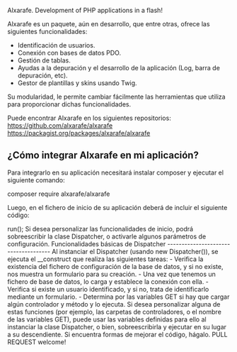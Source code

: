 Alxarafe. Development of PHP applications in a flash!

Alxarafe es un paquete, aún en desarrollo, que entre otras, ofrece las siguientes funcionalidades:
- Identificación de usuarios.
- Conexión con bases de datos PDO.
- Gestión de tablas.
- Ayudas a la depuración y el desarrollo de la aplicación (Log, barra de depuración, etc).
- Gestor de plantillas y skins usando Twig.

Su modularidad, le permite cambiar fácilmente las herramientas que utiliza para proporcionar
dichas funcionalidades.

Puede encontrar Alxarafe en los siguientes repositorios:
https://github.com/alxarafe/alxarafe
https://packagist.org/packages/alxarafe/alxarafe

¿Cómo integrar Alxarafe en mi aplicación?
-----------------------------------------

Para integrarlo en su aplicación necesitará instalar composer y ejecutar el siguiente comando:

composer require alxarafe/alxarafe

Luego, en el fichero de inicio de su aplicación deberá de incluir el siguiente código:

<?php
// We save the application's start folder
define('BASE_PATH', __DIR__);
// We start the composer packages
require_once BASE_PATH . '/vendor/autoload.php';
// We indicate that we are going to use the Dispatcher tool
use Alxarafe\Helpers\Dispatcher;
// And run it!
(new Dispatcher())->run();

Si desea personalizar las funcionalidades de inicio, podrá sobreescribir la clase Dispatcher,
o activarle algunos parámetros de configuración.

Funcionalidades básicas de Dispatcher
-------------------------------------

Al instanciar el Dispatcher (usando new Dispatcher()), se ejecuta el __construct que realiza
las siguientes tareas:

- Verifica la existencia del fichero de configuración de la base de datos, y si no existe,
nos muestra un formulario para su creación.
- Una vez que tenemos un fichero de base de datos, lo carga y establece la conexión con ella.
- Verifica si existe un usuario identificado, y si no, trata de identificarlo mediante un formulario.
- Determina por las variables GET si hay que cargar algún controlador y método y lo ejecuta.

Si desea personalizar alguna de estas funciones (por ejemplo, las carpetas de controladores, o el
nombre de las variables GET), puede usar las variables definidas para ello al instanciar la
clase Dispatcher, o bien, sobreescribirla y ejecutar en su lugar a su descendiente.

Si encuentra formas de mejorar el código, hágalo.
PULL REQUEST welcome!